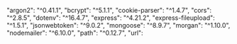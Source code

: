 "argon2": "^0.41.1",
        "bcrypt": "^5.1.1",
        "cookie-parser": "^1.4.7",
        "cors": "^2.8.5",
        "dotenv": "^16.4.7",
        "express": "^4.21.2",
        "express-fileupload": "^1.5.1",
        "jsonwebtoken": "^9.0.2",
        "mongoose": "^8.9.7",
        "morgan": "^1.10.0",
        "nodemailer": "^6.10.0",
        "path": "^0.12.7",
        "url":